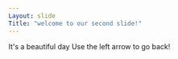 ```yaml
---
Layout: slide
Title: "welcome to our second slide!"
---
```

It's a beautiful day
Use the left arrow to go back!
